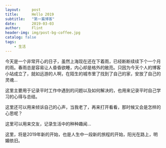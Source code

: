 ```yaml
---
layout:     post
title:      Hello 2019
subtitle:   "第一篇博客"
date:       2019-03-03
author:     Flint
header-img: img/post-bg-coffee.jpg
catalog: false
tags:
    - 生活
---
```


今天是一个非常开心的日子，虽然上海现在还在下着雨，已经断断续续下个一个月的雨。春雨总是容易让人昏昏欲睡，内心却是格外的敞亮。只因为今天个人的博客小站成立了，就如远游的人啊，在陌生的城市里了找到了自己的家，安放了自己的灵魂…

这里主要用于记录平时工作中遇到的问题以及如何解决的，也用来记录平时自己学习的心得与总结。

这里还可以用来倾诉自己的心声，当我老了，再来打开看看，那时候又会是怎样的心思呢？

这里可以用来交友，记录生活中的种种趣闻…

这里，将是2019年新的开始，也是人生中一段新的旅程的开始，阳光在路上，明媚依旧。

